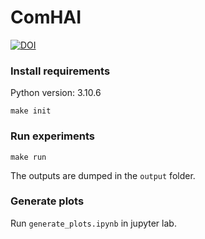 # ComHAI
[![DOI](https://zenodo.org/badge/605244776.svg)](https://zenodo.org/badge/latestdoi/605244776)

### Install requirements
Python version: 3.10.6
```
make init
```

### Run experiments
```
make run
```
The outputs are dumped in the `output` folder.

### Generate plots
Run `generate_plots.ipynb` in jupyter lab.

